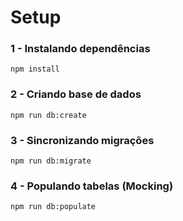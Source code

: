 # Setup

### 1 - Instalando dependências

```npm
npm install
```

### 2 - Criando base de dados

```npm
npm run db:create
```

### 3 - Sincronizando migrações

```npm
npm run db:migrate
```

### 4 - Populando tabelas (Mocking)

```npm
npm run db:populate
```
